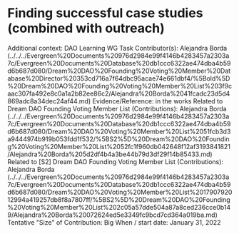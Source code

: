 # Finding successful case studies (combined with outreach)

Additional context: DAO Learning WG Task
Contributor(s): Alejandra Borda (../../../Evergreen%20Documents%20976d2984e99f4146b4283457a2303a7c/Evergreen%20Documents%20Database%20db1ccc6322ae474dba4b59d6b687d080/Dream%20DAO%20Founding%20Voting%20Member%20Database%20Director%20353cd716a7f64dbc95acae74e661dbf4/%5Bold%5D%20Dream%20DAO%20Founding%20Voting%20Member%20List%203f9caac307fa492e8c0a1a2b82ee86c2/Alejandra%20Borda%2041fcadc23d5d4869adc8a34dec24af44.md)
Evidence/Reference: in the works
Related to Dream DAO Founding Voting Member List (Contributions): Alejandra Borda (../../../Evergreen%20Documents%20976d2984e99f4146b4283457a2303a7c/Evergreen%20Documents%20Database%20db1ccc6322ae474dba4b59d6b687d080/Dream%20DAO%20Voting%20Member%20List%2051fcb3d3a9444974b919b053fdd1f532/%5BS2%5D%20Dream%20DAO%20Founding%20Voting%20Member%20List%2052fc1f960db042648f12af3193841821/Alejandra%20Borda%205d2df4b4a3be44b79d3df29f14b85433.md)
Related to [S2] Dream DAO Founding Voting Member List (Contributions): Alejandra Borda (../../../Evergreen%20Documents%20976d2984e99f4146b4283457a2303a7c/Evergreen%20Documents%20Database%20db1ccc6322ae474dba4b59d6b687d080/Dream%20DAO%20Voting%20Member%20List%201790792012994a419257db8f8a7807ff/%5BS2%5D%20Dream%20DAO%20Founding%20Voting%20Member%20List%202c05a57dde504a87a8ced236cce0b149/Alejandra%20Borda%20072624ed5e3349fc9bcd7cd364a019ba.md)
Tentative "Size" of Contribution: Big
When / start date: January 31, 2022
